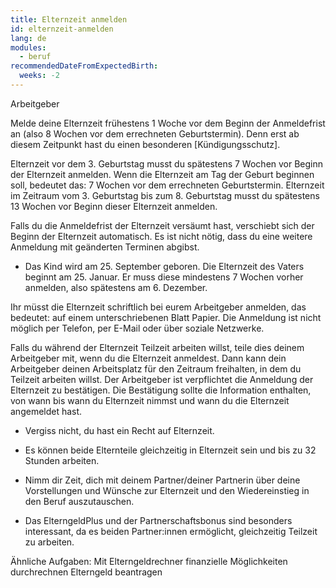 ```yaml
---
title: Elternzeit anmelden
id: elternzeit-anmelden
lang: de
modules:
  - beruf
recommendedDateFromExpectedBirth:
  weeks: -2
---
```


<todo-extension-panel title="Wo?" icon="map-marked-alt">

Arbeitgeber

</todo-extension-panel>

<todo-assignees todo="elternzeit-anmelden"></todo-assignees>

<todo-extension-panel title="Wann (empfohlen)?" icon="calendar-check">

Melde deine Elternzeit frühestens 1 Woche vor dem Beginn der Anmeldefrist an (also 8 Wochen vor dem errechneten Geburtstermin). Denn erst ab diesem Zeitpunkt hast du einen besonderen [Kündigungsschutz].

</todo-extension-panel>


<todo-extension-panel title="Wann (gesetzlich)?" icon="calendar-alt">

Elternzeit vor dem 3. Geburtstag musst du spätestens 7 Wochen vor Beginn der Elternzeit anmelden.
Wenn die Elternzeit am Tag der Geburt beginnen soll, bedeutet das: 7 Wochen vor dem errechneten Geburtstermin.
Elternzeit im Zeitraum vom 3. Geburtstag bis zum 8. Geburtstag musst du spätestens 13 Wochen vor Beginn dieser Elternzeit anmelden.

</todo-extension-panel>


<todo-extension-panel title="Anmeldefrist versäumt?" icon="calendar-times">

Falls du die Anmeldefrist der Elternzeit versäumt hast, verschiebt sich der Beginn der Elternzeit automatisch.
Es ist nicht nötig, dass du eine weitere Anmeldung mit geänderten Terminen abgibst.

</todo-extension-panel>

<todo-extension-panel title="Beispiel" icon="puzzle-piece">

* Das Kind wird am 25. September geboren. Die Elternzeit des Vaters beginnt am 25. Januar. Er muss diese mindestens 7 Wochen vorher anmelden, also spätestens am 6. Dezember.

</todo-extension-panel>

<todo-extension-panel title="Stolperfalle" icon="exclamation">

Ihr müsst die Elternzeit schriftlich bei eurem Arbeitgeber anmelden, das bedeutet: auf einem unterschriebenen Blatt Papier.
Die Anmeldung ist nicht möglich per Telefon, per E-Mail oder über soziale Netzwerke.

</todo-extension-panel>

<todo-extension-panel title="Insider Tipps" icon="lightbulb">

Falls du während der Elternzeit Teilzeit arbeiten willst, teile dies deinem Arbeitgeber mit, wenn du die Elternzeit anmeldest. Dann kann dein Arbeitgeber deinen Arbeitsplatz für den Zeitraum freihalten, in dem du Teilzeit arbeiten willst.
Der Arbeitgeber ist verpflichtet die Anmeldung der Elternzeit zu bestätigen. Die Bestätigung sollte die Information enthalten, von wann bis wann du Elternzeit nimmst und wann du die Elternzeit angemeldet hast.

</todo-extension-panel>


<todo-extension-panel title="Tipp Partnerschaftlichkeit" icon="glass-cheers">

* Vergiss nicht, du hast ein Recht auf Elternzeit.

* Es können beide Elternteile gleichzeitig in Elternzeit sein und bis zu 32 Stunden arbeiten.

* Nimm dir Zeit, dich mit deinem Partner/deiner Partnerin über deine Vorstellungen und Wünsche zur Elternzeit und den Wiedereinstieg in den Beruf auszutauschen.

* Das ElterngeldPlus und der  Partnerschaftsbonus sind besonders interessant, da es beiden Partner:innen ermöglicht, gleichzeitig Teilzeit zu arbeiten.

</todo-extension-panel>

Ähnliche Aufgaben:
<todo-link todo="elterngeld-durchrechnen">Mit Elterngeldrechner finanzielle Möglichkeiten durchrechnen</todo-link>
<todo-link todo="elterngeld-beantragen">Elterngeld beantragen</todo-link>
